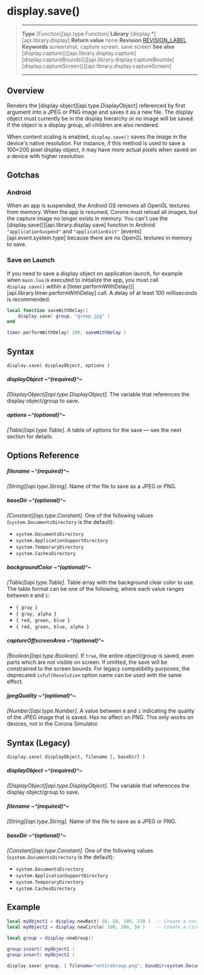 # display.save()

> --------------------- ------------------------------------------------------------------------------------------
> __Type__              [Function][api.type.Function]
> __Library__           [display.*][api.library.display]
> __Return value__      none
> __Revision__          [REVISION_LABEL](REVISION_URL)
> __Keywords__          screenshot, capture screen, save screen
> __See also__          [display.capture()][api.library.display.capture]
>								[display.captureBounds()][api.library.display.captureBounds]
>								[display.captureScreen()][api.library.display.captureScreen]
> --------------------- ------------------------------------------------------------------------------------------


## Overview

Renders the [display object][api.type.DisplayObject] referenced by first argument into a JPEG or PNG image and saves it as a new file. The display object must currently be in the display hierarchy or no image will be saved. If the object is a display group, all children are also rendered.

When content scaling is enabled, `display.save()` saves the image in the device's native resolution. For instance, if this method is used to save a 100&times;200 pixel display object, it may have more actual pixels when saved on a device with higher resolution.


## Gotchas

### Android

When an app is suspended, the Android OS removes all OpenGL textures from memory. When the app is resumed, Corona must reload all images, but the capture image no longer exists in memory. You can't use the [display.save()][api.library.display.save] function in Android `"applicationSuspend"` and `"applicationExit"` [events][api.event.system.type] because there are no OpenGL textures in memory to save.

### Save on Launch

If you need to save a display object on application launch, for example when `main.lua` is executed to initialize the app, you must call `display.save()` within a [timer.performWithDelay()][api.library.timer.performWithDelay] call. A delay of at least 100 milliseconds is recommended.

`````lua
local function saveWithDelay()
	display.save( group, "group.jpg" )
end

timer.performWithDelay( 100, saveWithDelay )
`````


## Syntax

	display.save( displayObject, options )

##### displayObject ~^(required)^~
_[DisplayObject][api.type.DisplayObject]._ The variable that references the display object/group to save.

##### options ~^(optional)^~
_[Table][api.type.Table]._ A table of options for the save — see the next section for details.


## Options Reference

##### filename ~^(required)^~
_[String][api.type.String]._ Name of the file to save as a JPEG or PNG.

##### baseDir ~^(optional)^~
_[Constant][api.type.Constant]._ One of the following values (`system.DocumentsDirectory` is the default):

* `system.DocumentsDirectory`
* `system.ApplicationSupportDirectory`
* `system.TemporaryDirectory`
* `system.CachesDirectory`

##### backgroundColor ~^(optional)^~
_[Table][api.type.Table]._ Table array with the background clear color to use. The table format can be one of the following, where each value ranges between `0` and `1`:

* `{ gray }`
* `{ gray, alpha }`
* `{ red, green, blue }`
* `{ red, green, blue, alpha }`

##### captureOffscreenArea ~^(optional)^~
_[Boolean][api.type.Boolean]._ If `true`, the entire object/group is saved, even parts which are not visible on screen. If omitted, the save will be constrained to the screen bounds. For legacy compatibility purposes, the deprecated `isFullResolution` option name can be used with the same effect.

##### jpegQuality ~^(optional)^~
_[Number][api.type.Number]._ A value between `0` and `1` indicating the quality of the JPEG image that is saved.  Has no affect on PNG. This only works on devices, not in the Corona Simulator.


## Syntax (Legacy)

    display.save( displayObject, filename [, baseDir] )

##### displayObject ~^(required)^~
_[DisplayObject][api.type.DisplayObject]._ The variable that references the display object/group to save.

##### filename ~^(required)^~
_[String][api.type.String]._ Name of the file to save as a JPEG or PNG.

##### baseDir ~^(optional)^~
_[Constant][api.type.Constant]._ One of the following values (`system.DocumentsDirectory` is the default):

* `system.DocumentsDirectory`
* `system.ApplicationSupportDirectory`
* `system.TemporaryDirectory`
* `system.CachesDirectory`


## Example

`````lua
local myObject1 = display.newRect( 50, 50, 100, 150 )  -- Create a rectangle object
local myObject2 = display.newCircle( 100, 300, 50 )    -- Create a circle object

local group = display.newGroup()
 
group:insert( myObject1 )
group:insert( myObject2 )

display.save( group, { filename="entireGroup.png", baseDir=system.DocumentsDirectory, captureOffscreenArea=true, backgroundColor={0,0,0,0} } )
`````

<!---

##### Legacy Syntax

`````lua
local myObject1 = display.newRect( 50, 50, 100, 150 )  -- Create a rectangle object
local myObject2 = display.newCircle( 100, 300, 50 )    -- Create a circle object

local group = display.newGroup()
 
group:insert( myObject1 )
group:insert( myObject2 )

display.save( group, "entireGroup.png", system.DocumentsDirectory )
`````

-->
